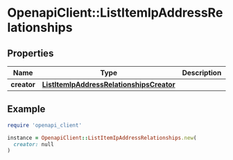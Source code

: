 # OpenapiClient::ListItemIpAddressRelationships

## Properties

| Name | Type | Description | Notes |
| ---- | ---- | ----------- | ----- |
| **creator** | [**ListItemIpAddressRelationshipsCreator**](ListItemIpAddressRelationshipsCreator.md) |  | [optional] |

## Example

```ruby
require 'openapi_client'

instance = OpenapiClient::ListItemIpAddressRelationships.new(
  creator: null
)
```

